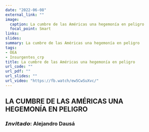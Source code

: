 ```yaml
---
date: "2022-06-08"
external_link: ""
image:
  caption: La cumbre de las Américas una hegemonía en peligro
  focal_point: Smart
links:
slides: 
summary: La cumbre de las Américas una hegemonía en peligro
tags:
- OEA
- Insurgentes_crp
title: La cumbre de las Américas una hegemonía en peligro
url_code: ""
url_pdf: ""
url_slides: ""
url_video: "https://fb.watch/ew5CwSuXvc/"
---
```


## LA CUMBRE DE LAS AMÉRICAS UNA HEGEMONÍA EN PELIGRO
### 𝙄𝙣𝙫𝙞𝙩𝙖𝙙𝙤: Alejandro Dausá